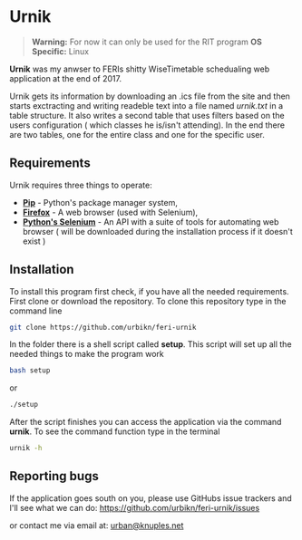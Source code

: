 Urnik
============

> **Warning:** For now it can only be used for the RIT program
> **OS Specific:** Linux

**Urnik** was my anwser to FERIs shitty WiseTimetable schedualing web application at the end of 2017.

Urnik gets its information by downloading an .ics file from the site and then starts exctracting and writing readeble text into a file named _urnik.txt_ in a table structure. It also writes a second table that uses filters based on the users configuration ( which classes he is/isn't attending). In the end there are two tables, one for the entire class and one for the specific user.

## Requirements ##

Urnik requires three things to operate:

 - [**Pip**](https://pip.pypa.io/en/stable/quickstart/) - Python's package manager system,
 - [**Firefox**]() - A web browser (used with Selenium),
 - [**Python's Selenium**](https://selenium-python.readthedocs.io/) - An API with a suite of tools for automating web browser ( will be downloaded during the installation process if it doesn't exist )
 

## Installation ##

To install this program first check, if you have all the needed requirements. 
First clone or download the repository. To clone this repository type in the command line
``` bash
git clone https://github.com/urbikn/feri-urnik
```

In the folder there is a shell script called **setup**. This script will set up all the needed things to make the program work
``` bash
bash setup
```
or
``` bash
./setup
```
After the script finishes you can access the application via the command **urnik**. To see the command function type in the terminal
``` bash
urnik -h
```

## Reporting bugs ##
If the application goes south on you, please use GitHubs issue trackers and I'll see what we can do:
https://github.com/urbikn/feri-urnik/issues

or contact me via email at: urban@knuples.net
